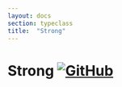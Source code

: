 ```yaml
---
layout: docs
section: typeclass
title:  "Strong"
---
```


# Strong [![GitHub](../img/github.png)](https://github.com/scalaz/scalaz/blob/series/8.0.x/base/shared/src/main/scala/scalaz/tc/strong.scala)
